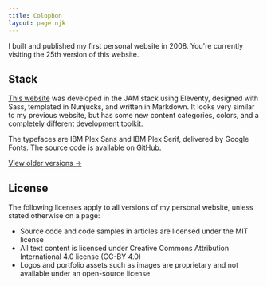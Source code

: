 ```yaml
---
title: Colophon
layout: page.njk
---
```


I built and published my first personal website in 2008. You're currently visiting the 25th version of this website.

## Stack

[This website](/about/versions/amsterdam/) was developed in the JAM stack using Eleventy, designed with Sass, templated in Nunjucks, and written in Markdown. It looks very similar to my previous website, but has some new content categories, colors, and a completely different development toolkit.

The typefaces are IBM Plex Sans and IBM Plex Serif, delivered by Google Fonts. The source code is available on [GitHub](https://github.com/AnandChowdhary/anandchowdhary.com).

[View older versions →](/about/versions/)

## License

The following licenses apply to all versions of my personal website, unless stated otherwise on a page:

- Source code and code samples in articles are licensed under the MIT license
- All text content is licensed under Creative Commons Attribution International 4.0 license (CC-BY 4.0)
- Logos and portfolio assets such as images are proprietary and not available under an open-source license

